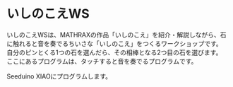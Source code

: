# いしのこえWS

いしのこえWSは、MATHRAXの作品「いしのこえ」を紹介・解説しながら、石に触れると音を奏でるちいさな「いしのこえ」をつくるワークショップです。
自分のピンとくる1つの石を選んだら、その相棒となる2つ目の石を選びます。
ここにあるプログラムは、タッチすると音を奏でるプログラムです。

Seeduino XIAOにプログラムします。
